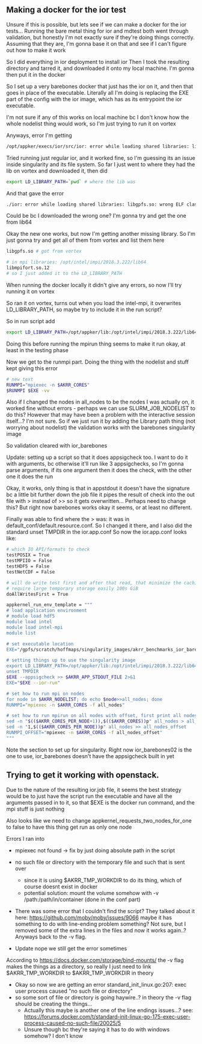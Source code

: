 ## Making a docker for the ior test

Unsure if this is possible, but lets see if we can make a docker for the ior tests...
Running the bare metal thing for ior and mdtest both went through validation, but honestly I'm not exactly sure if they're doing things correctly.
Assuming that they are, I'm gonna base it on that and see if I can't figure out how to make it work

So I did everything in ior deployment to install ior
Then I took the resulting directory and tarred it, and downloaded it onto my local machine.
I'm gonna then put it in the docker

So I set up a very barebones docker that just has the ior on it, and then that goes in place of the executable. Literally all I'm doing is replacing the EXE part of the config with the ior image, which has as its entrypoint the ior executable.

I'm not sure if any of this works on local machine bc I don't know how the whole nodelist thing would work, so I'm just trying to run it on vortex

Anyways, error I'm getting
```bash
/opt/appker/execs/ior/src/ior: error while loading shared libraries: libgpfs.so: cannot open shared object file: No such file or directory
```
Tried running just regular ior, and it worked fine, so I'm guessing its an issue inside singularity and its file system.
So far I just went to where they had the lib on vortex and downloaded it, then did
```bash
export LD_LIBRARY_PATH=`pwd` # where the lib was
```
And that gave the error
```bash
./ior: error while loading shared libraries: libgpfs.so: wrong ELF class: ELFCLASS32
```
Could be bc I downloaded the wrong one? I'm gonna try and get the one from lib64

Okay the new one works, but now I'm getting another missing library. So I'm just gonna try and get all of them from vortex and list them here
```bash
libgpfs.so # got from vortex

# in mpi libraries: /opt/intel/impi/2018.3.222/lib64
libmpifort.so.12 
# so I just added it to the LD_LIBRARY_PATH
```
When running the docker locally it didn't give any errors, so now I'll try running it on vortex

So ran it on vortex, turns out when you load the intel-mpi, it overwrites LD\_LIBRARY\_PATH, so maybe try to include it in the run script?

So in run script add
```bash
export LD_LIBRARY_PATH=/opt/appker/lib:/opt/intel/impi/2018.3.222/lib64:$LD_LIBRARY_PATH
```
Doing this before running the mpirun thing seems to make it run okay, at least in the testing phase

Now we get to the runmpi part. Doing the thing with the nodelist and stuff kept giving this error
```bash
# new text 
RUNMPI="mpiexec -n $AKRR_CORES"
$RUNMPI $EXE -vv
```
Also if I changed the nodes in all\_nodes to be the nodes I was actually on, it worked fine without errors - perhaps we can use SLURM\_JOB\_NODELIST to do this?
However that may have been a problem with the interactive session itself...? I'm not sure.
So if we just run it by adding the Library path thing (not worrying about nodelist) the validation works with the barebones singularity image

So validation cleared with ior\_barebones

Update: setting up a script so that it does appsigcheck too.
I want to do it with arguments, bc otherwise it'll run like 3 appsigchecks, so I'm gonna parse arguments, if its one argument then it does the check, with the other one it does the run

Okay, it works, only thing is that in appstdout it doesn't have the signature bc a little bit further down the job file it pipes the result of check into the out file with > instead of >> so it gets overwritten...
Perhaps need to change this? But right now barebones works okay it seems, or at least no different.

Finally was able to find where the > was: it was in default_conf/default.resource.conf.
So I changed it there, and I also did the standard unset TMPDIR in the ior.app.conf
So now the ior.app.conf looks like:
```bash
# which IO API/formats to check
testPOSIX = True
testMPIIO = False
testHDF5 = False
testNetCDF = False

# will do write test first and after that read, that minimize the caching impact from storage nodes
# require large temporary storage easily 100s GiB
doAllWritesFirst = True

appkernel_run_env_template = """
# load application environment
# module load hdf5
module load intel
module load intel-mpi
module list

# set executable location
EXE="/gpfs/scratch/hoffmaps/singularity_images/akrr_benchmarks_ior_barebones02.sif"

# setting things up to use the singularity image
export LD_LIBRARY_PATH=/opt/appker/lib:/opt/intel/impi/2018.3.222/lib64:$LD_LIBRARY_PATH
unset TMPDIR
$EXE --appsigcheck >> $AKRR_APP_STDOUT_FILE 2>&1
EXE="$EXE --ior-run"

# set how to run mpi on nodes
for node in $AKRR_NODELIST; do echo $node>>all_nodes; done
RUNMPI="mpiexec -n $AKRR_CORES -f all_nodes"

# set how to run mpirun on all nodes with offset, first print all nodes after node 1 and then node 1
sed -n "$(($AKRR_CORES_PER_NODE+1)),$(($AKRR_CORES))p" all_nodes > all_nodes_offset
sed -n "1,$(($AKRR_CORES_PER_NODE))p" all_nodes >> all_nodes_offset
RUNMPI_OFFSET="mpiexec -n $AKRR_CORES -f all_nodes_offset"
"""
```
Note the section to set up for singularity. 
Right now ior_barebones02 is the one to use, ior_barebones doesn't have the appsigcheck built in yet


## Trying to get it working with openstack.
Due to the nature of the resulting ior.job file, it seems the best strategy would be to just have the script run the executable and have all the arguments passed in to it, so that $EXE is the docker run command, and the mpi stuff is just nothing

Also looks like we need to change appkernel_requests_two_nodes_for_one to false to have this thing get run as only one node

Errors I ran into
- mpiexec not found -> fix by just doing absolute path in the script
- no such file or directory with the temporary file and such that is sent over
	- since it is using $AKRR_TMP_WORKDIR to do its thing, which of course doesnt exist in docker
	- potential solution: mount the volume somehow with -v /path:/path/in/container (done in the conf part)

- There was some error that I couldn't find the script? They talked about it here: https://github.com/moby/moby/issues/9066 maybe it has something to do with line-ending problem something? Not sure, but I removed some of the extra lines in the files and now it works again..? Anyways back to the -v flag.
- Update nope we still get the error sometimes


According to https://docs.docker.com/storage/bind-mounts/ the -v flag makes the things as a directory, so really I just need to link $AKRR_TMP_WORKDIR  to $AKRR_TMP_WORKDIR in theory

- Okay so now we are getting an error standard_init_linux.go:207: exec user process caused "no such file or directory"
- so some sort of file or directory is going haywire..? in theory the -v flag should be creating the things...
	- Actually this maybe is another one of the line endings issues...? see: https://forums.docker.com/t/standard-init-linux-go-175-exec-user-process-caused-no-such-file/20025/5
	- Unsure though bc they're saying it has to do with windows somehow? I don't know



